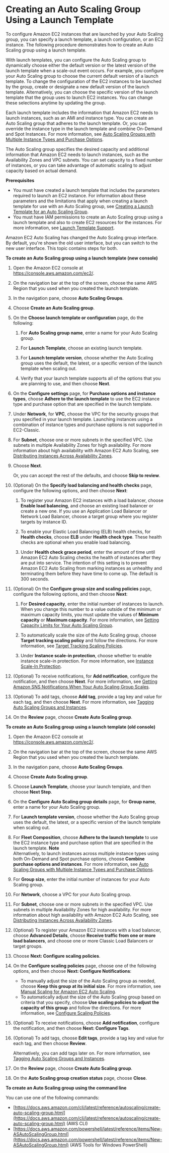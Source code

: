 # Creating an Auto Scaling Group Using a Launch Template<a name="create-asg-launch-template"></a>

To configure Amazon EC2 instances that are launched by your Auto Scaling group, you can specify a launch template, a launch configuration, or an EC2 instance\. The following procedure demonstrates how to create an Auto Scaling group using a launch template\. 

With launch templates, you can configure the Auto Scaling group to dynamically choose either the default version or the latest version of the launch template when a scale\-out event occurs\. For example, you configure your Auto Scaling group to choose the current default version of a launch template\. To change the configuration of the EC2 instances to be launched by the group, create or designate a new default version of the launch template\. Alternatively, you can choose the specific version of the launch template that the group uses to launch EC2 instances\. You can change these selections anytime by updating the group\. 

Each launch template includes the information that Amazon EC2 needs to launch instances, such as an AMI and instance type\. You can create an Auto Scaling group that adheres to the launch template\. Or, you can override the instance type in the launch template and combine On\-Demand and Spot Instances\. For more information, see [Auto Scaling Groups with Multiple Instance Types and Purchase Options](asg-purchase-options.md)\. 

The Auto Scaling group specifies the desired capacity and additional information that Amazon EC2 needs to launch instances, such as the Availability Zones and VPC subnets\. You can set capacity to a fixed number of instances, or you can take advantage of automatic scaling to adjust capacity based on actual demand\. 

**Prerequisites**
+ You must have created a launch template that includes the parameters required to launch an EC2 instance\. For information about these parameters and the limitations that apply when creating a launch template for use with an Auto Scaling group, see [Creating a Launch Template for an Auto Scaling Group](create-launch-template.md)\.
+ You must have IAM permissions to create an Auto Scaling group using a launch template and also to create EC2 resources for the instances\. For more information, see [Launch Template Support](ec2-auto-scaling-launch-template-permissions.md)\.

Amazon EC2 Auto Scaling has changed the Auto Scaling group interface\. By default, you're shown the old user interface, but you can switch to the new user interface\. This topic contains steps for both\. 

**To create an Auto Scaling group using a launch template \(new console\)**

1. Open the Amazon EC2 console at [https://console\.aws\.amazon\.com/ec2/](https://console.aws.amazon.com/ec2/)\.

1. On the navigation bar at the top of the screen, choose the same AWS Region that you used when you created the launch template\.

1. In the navigation pane, choose **Auto Scaling Groups**\.

1. Choose **Create an Auto Scaling group**\.

1. On the **Choose launch template or configuration** page, do the following:

   1. For **Auto Scaling group name**, enter a name for your Auto Scaling group\.

   1. For **Launch Template**, choose an existing launch template\.

   1. For **Launch template version**, choose whether the Auto Scaling group uses the default, the latest, or a specific version of the launch template when scaling out\. 

   1. Verify that your launch template supports all of the options that you are planning to use, and then choose **Next**\.

1. On the **Configure settings** page, for **Purchase options and instance types**, choose **Adhere to the launch template** to use the EC2 instance type and purchase option that are specified in the launch template\. 

1. Under **Network**, for **VPC**, choose the VPC for the security groups that you specified in your launch template\. Launching instances using a combination of instance types and purchase options is not supported in EC2\-Classic\. 

1. For **Subnet**, choose one or more subnets in the specified VPC\. Use subnets in multiple Availability Zones for high availability\. For more information about high availability with Amazon EC2 Auto Scaling, see [Distributing Instances Across Availability Zones](auto-scaling-benefits.md#arch-AutoScalingMultiAZ)\.

1. Choose **Next**\. 

   Or, you can accept the rest of the defaults, and choose **Skip to review**\. 

1. \(Optional\) On the **Specify load balancing and health checks** page, configure the following options, and then choose **Next**:

   1. To register your Amazon EC2 instances with a load balancer, choose **Enable load balancing**, and choose an existing load balancer or create a new one\. If you use an Application Load Balancer or Network Load Balancer, choose a target group where you register targets by instance ID\. 

   1. To enable your Elastic Load Balancing \(ELB\) health checks, for **Health checks**, choose **ELB** under **Health check type**\. These health checks are optional when you enable load balancing\. 

   1. Under **Health check grace period**, enter the amount of time until Amazon EC2 Auto Scaling checks the health of instances after they are put into service\. The intention of this setting is to prevent Amazon EC2 Auto Scaling from marking instances as unhealthy and terminating them before they have time to come up\. The default is 300 seconds\.

1. \(Optional\) On the **Configure group size and scaling policies** page, configure the following options, and then choose **Next**:

   1. For **Desired capacity**, enter the initial number of instances to launch\. When you change this number to a value outside of the minimum or maximum capacity limits, you must update the values of **Minimum capacity** or **Maximum capacity**\. For more information, see [Setting Capacity Limits for Your Auto Scaling Group](asg-capacity-limits.md)\.

   1. To automatically scale the size of the Auto Scaling group, choose **Target tracking scaling policy** and follow the directions\. For more information, see [Target Tracking Scaling Policies](as-scaling-target-tracking.md#policy-creating-scalingpolicies-console)\.

   1. Under **Instance scale\-in protection**, choose whether to enable instance scale\-in protection\. For more information, see [Instance Scale\-In Protection](as-instance-termination.md#instance-protection)\.

1. \(Optional\) To receive notifications, for **Add notification**, configure the notification, and then choose **Next**\. For more information, see [Getting Amazon SNS Notifications When Your Auto Scaling Group Scales](ASGettingNotifications.md)\.

1. \(Optional\) To add tags, choose **Add tag**, provide a tag key and value for each tag, and then choose **Next**\. For more information, see [Tagging Auto Scaling Groups and Instances](autoscaling-tagging.md)\.

1. On the **Review** page, choose **Create Auto Scaling group**\.

**To create an Auto Scaling group using a launch template \(old console\)**

1. Open the Amazon EC2 console at [https://console\.aws\.amazon\.com/ec2/](https://console.aws.amazon.com/ec2/)\.

1. On the navigation bar at the top of the screen, choose the same AWS Region that you used when you created the launch template\.

1. In the navigation pane, choose **Auto Scaling Groups**\.

1. Choose **Create Auto Scaling group**\.

1. Choose **Launch Template**, choose your launch template, and then choose **Next Step**\.

1. On the **Configure Auto Scaling group details** page, for **Group name**, enter a name for your Auto Scaling group\.

1. For **Launch template version**, choose whether the Auto Scaling group uses the default, the latest, or a specific version of the launch template when scaling out\.

1. For **Fleet Composition**, choose **Adhere to the launch template** to use the EC2 instance type and purchase option that are specified in the launch template\. 
**Note**  
Alternatively, to launch instances across multiple instance types using both On\-Demand and Spot purchase options, choose **Combine purchase options and instances**\. For more information, see [Auto Scaling Groups with Multiple Instance Types and Purchase Options](asg-purchase-options.md)\.

1. For **Group size**, enter the initial number of instances for your Auto Scaling group\.

1. For **Network**, choose a VPC for your Auto Scaling group\.

1. For **Subnet**, choose one or more subnets in the specified VPC\. Use subnets in multiple Availability Zones for high availability\. For more information about high availability with Amazon EC2 Auto Scaling, see [Distributing Instances Across Availability Zones](auto-scaling-benefits.md#arch-AutoScalingMultiAZ)\.

1. \(Optional\) To register your Amazon EC2 instances with a load balancer, choose **Advanced Details**, choose **Receive traffic from one or more load balancers**, and choose one or more Classic Load Balancers or target groups\.

1. Choose **Next: Configure scaling policies**\.

1. On the **Configure scaling policies** page, choose one of the following options, and then choose **Next: Configure Notifications**:
   + To manually adjust the size of the Auto Scaling group as needed, choose **Keep this group at its initial size**\. For more information, see [Manual Scaling for Amazon EC2 Auto Scaling](as-manual-scaling.md)\.
   + To automatically adjust the size of the Auto Scaling group based on criteria that you specify, choose **Use scaling policies to adjust the capacity of this group** and follow the directions\. For more information, see [Configure Scaling Policies](as-scaling-target-tracking.md#policy-creating-scalingpolicies-console)\.

1. \(Optional\) To receive notifications, choose **Add notification**, configure the notification, and then choose **Next: Configure Tags**\.

1. \(Optional\) To add tags, choose **Edit tags**, provide a tag key and value for each tag, and then choose **Review**\.

   Alternatively, you can add tags later on\. For more information, see [Tagging Auto Scaling Groups and Instances](autoscaling-tagging.md)\.

1. On the **Review** page, choose **Create Auto Scaling group**\.

1. On the **Auto Scaling group creation status** page, choose **Close**\.

**To create an Auto Scaling group using the command line**

You can use one of the following commands:
+ [https://docs.aws.amazon.com/cli/latest/reference/autoscaling/create-auto-scaling-group.html](https://docs.aws.amazon.com/cli/latest/reference/autoscaling/create-auto-scaling-group.html) \(AWS CLI\)
+ [https://docs.aws.amazon.com/powershell/latest/reference/items/New-ASAutoScalingGroup.html](https://docs.aws.amazon.com/powershell/latest/reference/items/New-ASAutoScalingGroup.html) \(AWS Tools for Windows PowerShell\)